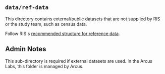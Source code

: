 ## `data/ref-data`

This directory contains external/public datasets that are not supplied by RIS or the study team, such as census data. 

Follow RIS's [recommended structure for reference data](https://github.research.chop.edu/RIS/reference_data).

## Admin Notes

This sub-directory is required if external datasets are used. In the Arcus Labs, this folder is managed by Arcus.
